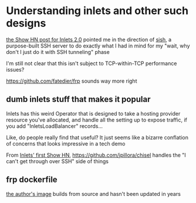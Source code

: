 # Understanding inlets and other such designs

[the Show HN post for Inlets 2.0](https://news.ycombinator.com/item?id=20410552) pointed me in the direction of [sish](https://github.com/antoniomika/sish), a purpose-built SSH server to do exactly what I had in mind for my "wait, why don't I just do it with SSH tunneling" phase

I'm still not clear that this isn't subject to TCP-within-TCP performance issues?

https://github.com/fatedier/frp sounds way more right

## dumb inlets stuff that makes it popular

Inlets has this weird Operator that is designed to take a hosting provider resource you've allocated, and handle all the setting up to expose traffic, if you add "InletsLoadBalancer" records...

Like, do people really find that useful? It just seems like a bizarre conflation of concerns that looks impressive in a tech demo

From [Inlets' first Show HN](https://news.ycombinator.com/item?id=19189455), https://github.com/jpillora/chisel handles the "I can't get through over SSH" side of things

## frp dockerfile

[the author's image](https://hub.docker.com/r/fatedier/frp/dockerfile) builds from source and hasn't been updated in years
